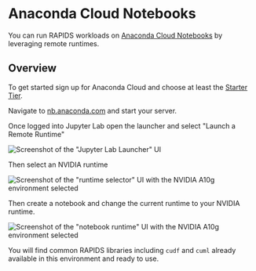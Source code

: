 # Anaconda Cloud Notebooks

You can run RAPIDS workloads on [Anaconda Cloud Notebooks](https://www.anaconda.com/products/notebooks) by leveraging remote runtimes.

## Overview

To get started sign up for Anaconda Cloud and choose at least the [Starter Tier](https://www.anaconda.com/pricing).

Navigate to [nb.anaconda.com](https://nb.anaconda.com/) and start your server.

Once logged into Jupyter Lab open the launcher and select "Launch a Remote Runtime"

![Screenshot of the "Jupyter Lab Launcher" UI](/_static/images/platforms/anaconda/launcher.png)

Then select an NVIDIA runtime

![Screenshot of the "runtime selector" UI with the NVIDIA A10g environment selected](/_static/images/platforms/anaconda/nvidia-runtime.png)

Then create a notebook and change the current runtime to your NVIDIA runtime.

![Screenshot of the "notebook runtime" UI with the NVIDIA A10g environment selected](/_static/images/platforms/anaconda/select-nvidia-runtime.png)

You will find common RAPIDS libraries including `cudf` and `cuml` already available in this environment and ready to use.
